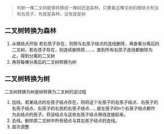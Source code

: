 > 判断一棵二叉树能够转换成一棵树还是森林，只要看这棵叉树的根结点有没有右孩子，有就是森林，没有就是树

## 二叉树转换为森林
1. 从根结点开始 若右孩子存在，则把与右孩子结点的连线删除，再查看分离后的二叉树，若右孩子存在，则连续删除除……，直到所有右孩子连线都删除为止，得到分离的二叉树
2. 再将每棵分离后的二叉树转换为树

## 二叉树转换为树
二叉树转换为树是树转换为二叉树的逆过程
1. 加线。若某结点的左孩子结点存在，则将这个左孩子的右孩子结点、右孩子的
右孩子结点、右孩子的右孩的右孩子结点...., 是左孩子的n个右孩子结点都作为此结点的孩子。将该结点与这些右孩子结点用线连接起来。
2. 去线。删除原二叉树中所有结点与其右孩子结点的连线。
3. 层次调整
 